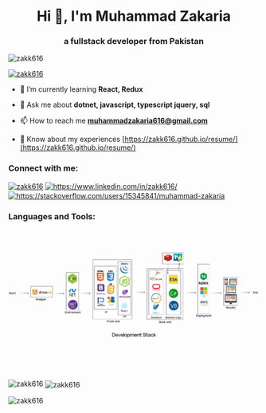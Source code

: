 
<h1 align="center">Hi 👋, I'm Muhammad Zakaria</h1>  
<h3 align="center">a fullstack developer from Pakistan</h3>  
  
<p align="left"> <img src="https://komarev.com/ghpvc/?username=zakk616&label=Profile%20views&color=0e75b6&style=flat" alt="zakk616" /> </p>  
  
<p align="left"> <a href="https://github.com/ryo-ma/github-profile-trophy"><img src="https://github-profile-trophy.vercel.app/?username=zakk616" alt="zakk616" /></a> </p>  
  
- 🌱 I’m currently learning **React, Redux**  
  
- 💬 Ask me about **dotnet, javascript, typescript jquery, sql**  
  
- 📫 How to reach me **muhammadzakaria616@gmail.com**  
  
- 📄 Know about my experiences [https://zakk616.github.io/resume/](https://zakk616.github.io/resume/)  
  
<h3 align="left">Connect with me:</h3>  
<p align="left">  
<a href="https://codepen.io/zakk616" target="blank"><img align="center" src="https://raw.githubusercontent.com/rahuldkjain/github-profile-readme-generator/master/src/images/icons/Social/codepen.svg" alt="zakk616" height="30" width="40" /></a>  
<a href="https://linkedin.com/in/https://www.linkedin.com/in/zakk616/" target="blank"><img align="center" src="https://raw.githubusercontent.com/rahuldkjain/github-profile-readme-generator/master/src/images/icons/Social/linked-in-alt.svg" alt="https://www.linkedin.com/in/zakk616/" height="30" width="40" /></a>  
<a href="https://stackoverflow.com/users/https://stackoverflow.com/users/15345841/muhammad-zakaria" target="blank"><img align="center" src="https://raw.githubusercontent.com/rahuldkjain/github-profile-readme-generator/master/src/images/icons/Social/stack-overflow.svg" alt="https://stackoverflow.com/users/15345841/muhammad-zakaria" height="30" width="40" /></a>  
</p>  
  
<h3 align="left">Languages and Tools:</h3>  

<img  src="cover.gif">
<br>
  
<p><img align="left" src="https://github-readme-stats.vercel.app/api/top-langs?username=zakk616&show_icons=true&locale=en&layout=compact" alt="zakk616" /></p>  
  
<p>&nbsp;<img align="center" src="https://github-readme-stats.vercel.app/api?username=zakk616&show_icons=true&locale=en" alt="zakk616" /></p>  
  
<p><img align="center" src="https://github-readme-streak-stats.herokuapp.com/?user=zakk616&" alt="zakk616" /></p>
